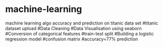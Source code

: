# machine-learning
machine learning algo accuracy and prediction on titanic data set
#titanic dataset upload
#Data Cleaning 
#Data Visualisation using seaborn
#Conversion of categorical features
#train-test split
#Building a logistic regression model
#confusion matrix
#accuracy=77%
prediction

